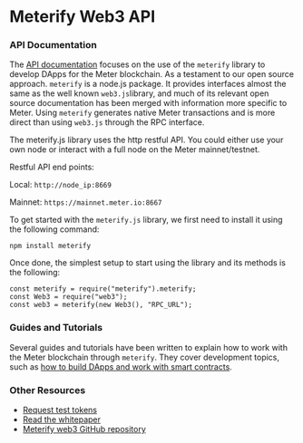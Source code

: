 # Meterify Web3 API

### **API Documentation**

The [API documentation](meterify-api-documentation/) focuses on the use of the `meterify` library to develop DApps for the Meter blockchain. As a testament to our open source approach. `meterify` is a node.js package.  It provides interfaces almost the same as the well known `web3.js`library, and much of its relevant open source documentation has been merged with information more specific to Meter.  Using `meterify` generates native Meter transactions and is more direct than using `web3.js` through the RPC interface.  

The meterify.js library uses the http restful API.  You could either use your own node or interact with a full node on the Meter mainnet/testnet.  

Restful API end points:

Local: `http://node_ip:8669`

Mainnet:  `https://mainnet.meter.io:8667`

To get started with the `meterify.js` library, we first need to install it using the following command:

```text
npm install meterify
```

Once done, the simplest setup to start using the library and its methods is the following:

```text
const meterify = require("meterify").meterify;
const Web3 = require("web3");
const web3 = meterify(new Web3(), "RPC_URL");
```

### Guides and Tutorials <a id="guides-and-tutorials"></a>

Several guides and tutorials have been written to explain how to work with the Meter blockchain through `meterify`. They cover development topics, such as [how to build DApps and work with smart contracts](meter-dapp-tutorials.md).

### Other Resources <a id="other-resources"></a>

* [Request test tokens](http://faucet-warringstakes.meter.io/)
* [Read the whitepaper](https://docsend.com/view/6gebiph)
* [Meterify web3 GitHub repository](https://github.com/meterio/meterify)

